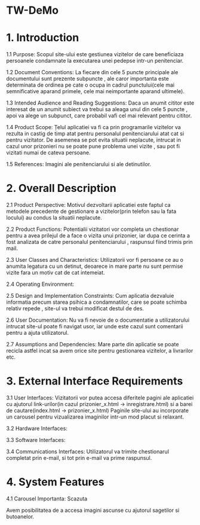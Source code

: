 # TW-DeMo

# 1. Introduction

1.1 Purpose:
  Scopul site-ului este gestiunea vizitelor de care beneficiaza persoanele condamnate la executarea unei pedepse intr-un penitenciar.
  
1.2 Document Conventions:
  La fiecare din cele 5 puncte principale ale documentului sunt prezente subpuncte , ale caror importanta este determinata de ordinea pe cate o ocupa in cadrul
punctului(cele mai semnificative aparand primele, cele mai neimportante aparand ultimele).  
  
1.3 Intended Audience and Reading Suggestions:
   Daca un anumit cititor este interesat de un anumit subiect va trebui sa aleaga unul din cele 5 puncte , apoi va alege un subpunct, care probabil vafi cel mai relevant pentru cititor.
   
1.4 Product Scope:
  Țelul aplicatiei va fi ca prin programarile vizitelor va rezulta in castig de timp atat pentru personalul penitenciarului atat cat si pentru vizitator. De asemenea se pot evita situatii neplacute, intrucat in cazul unor prizonieri nu se poate pune problema unei vizite , sau pot fi vizitati numai de cateva persoane. 
  
1.5 References:
  Imagini ale penitenciarului si ale detinutilor.
  
# 2. Overall Description

2.1 Product Perspective:
   Motivul dezvoltarii aplicatiei este faptul ca metodele precedente de gestionare a vizitelor(prin telefon sau la fata locului) au condus la situatii neplacute.
   
2.2 Product Functions:
    Potentialii vizitatori vor completa un chestionar pentru a avea prilejul de a face o vizita unui prizonier, iar dupa ce cerinta a fost analizata de catre personalul penitenciarului , raspunsul fiind trimis prin mail.
    
2.3 User Classes and Characteristics:
    Utilizatorii vor fi persoane ce au o anumita legatura cu un detinut, deoarece in mare parte nu sunt permise vizite fara un motiv cat de cat intemeiat.
    
2.4 Operating Environment:
      
2.5 Design and Implementation Constraints:
   Cum aplicatia dezvaluie informatia precum starea psihica a condamnatilor, care se poate schimba relativ repede , site-ul va trebui modificat destul de des.
   
2.6 User Documentation:
   Nu va fi nevoie de o documentatie a utilizatorului intrucat site-ul poate fi navigat usor, iar unde este cazul sunt comentarii pentru a ajuta utilizatorul. 
   
2.7 Assumptions and Dependencies:
   Mare parte din aplicatie se poate recicla astfel incat sa avem orice site pentru gestionarea vizitelor, a livrarilor etc.
   
# 3. External Interface Requirements

3.1 User Interfaces:
   Vizitatorii vor putea accesa diferitele pagini ale aplicatiei cu ajutorul link-urilor(in cazul prizonier_x.html -> inregistrare.html) 
   si a barei de cautare(index.html -> prizonier_x.html)
   Paginile site-ului au incorporate un carousel pentru vizualizarea imaginilor intr-un mod placut si relaxant.
   
3.2 Hardware Interfaces:

3.3 Software Interfaces:

3.4 Communications Interfaces:
   Utilizatorul va trimite chestionarul completat prin e-mail, si tot prin e-mail va prime raspunsul.

# 4. System Features

4.1 Carousel
   Importanta: Scazuta
   
   Avem posibilitatea de a accesa imagini ascunse cu ajutorul sagetilor si butoanelor.
      

